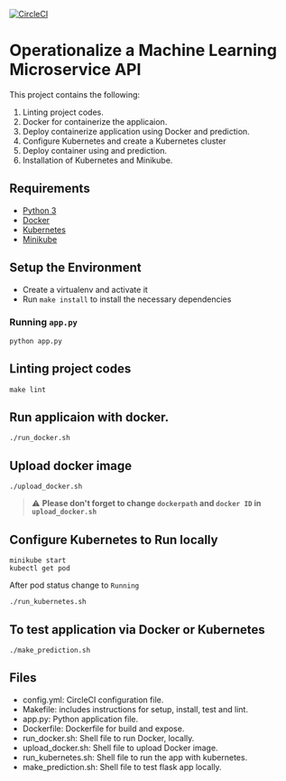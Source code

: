 [![CircleCI](https://circleci.com/gh/nyan-lin-tun/Operationalize-a-Machine-Learning-Microservice-API.svg?style=svg)](https://circleci.com/gh/nyan-lin-tun/Operationalize-a-Machine-Learning-Microservice-API)

# Operationalize a Machine Learning Microservice API

This project contains the following: 

 1. Linting project codes.
 2. Docker for containerize the applicaion.
 3. Deploy containerize application using Docker and prediction.
 4. Configure Kubernetes and create a Kubernetes cluster
 5. Deploy container using and prediction.
 6. Installation of Kubernetes and Minikube.

## Requirements

- [Python 3](https://www.python.org/downloads/)
- [Docker](https://docs.docker.com/docker-for-mac/)
- [Kubernetes](https://kubernetes.io/docs/tasks/tools/install-kubectl/)
- [Minikube](https://kubernetes.io/docs/tasks/tools/install-minikube/)

## Setup the Environment

* Create a virtualenv and activate it
* Run `make install` to install the necessary dependencies

### Running `app.py`

    python app.py

## Linting project codes

    make lint

## Run applicaion with docker.

    ./run_docker.sh

## Upload docker image

    ./upload_docker.sh
> :warning: **Please don't forget to change ```dockerpath``` and ``` docker ID ``` in `upload_docker.sh`**

## Configure Kubernetes to Run locally

    minikube start
    kubectl get pod
  
  After pod status change to ```Running```

    ./run_kubernetes.sh

## To test application via Docker or Kubernetes

    ./make_prediction.sh

## Files

- config.yml: CircleCI configuration file.
- Makefile: includes instructions for setup, install, test and lint.
- app.py: Python application file.
- Dockerfile: Dockerfile for build and expose.
- run_docker.sh: Shell file to run Docker, locally.
- upload_docker.sh: Shell file to upload Docker image.
- run_kubernetes.sh: Shell file to run the app with kubernetes.
- make_prediction.sh: Shell file to test flask app locally.

